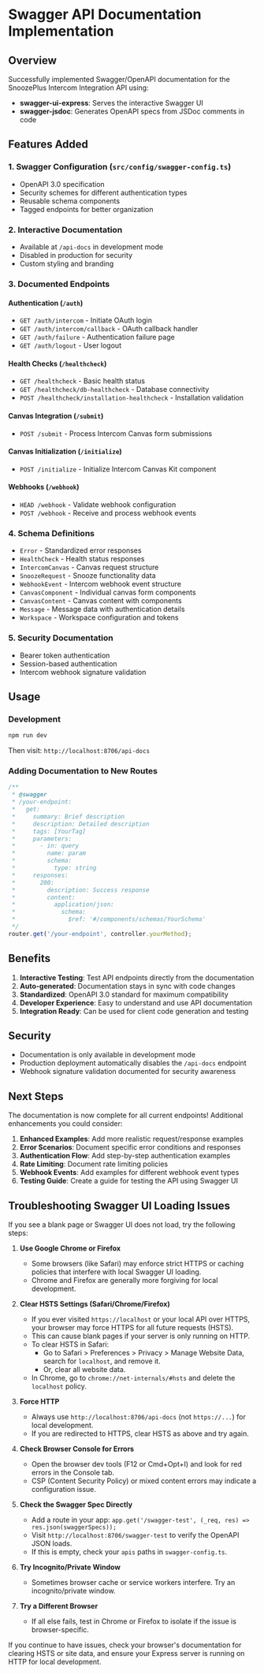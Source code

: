 # Swagger API Documentation Implementation

## Overview

Successfully implemented Swagger/OpenAPI documentation for the SnoozePlus Intercom Integration API using:

- **swagger-ui-express**: Serves the interactive Swagger UI
- **swagger-jsdoc**: Generates OpenAPI specs from JSDoc comments in code

## Features Added

### 1. Swagger Configuration (`src/config/swagger-config.ts`)

- OpenAPI 3.0 specification
- Security schemes for different authentication types
- Reusable schema components
- Tagged endpoints for better organization

### 2. Interactive Documentation

- Available at `/api-docs` in development mode
- Disabled in production for security
- Custom styling and branding

### 3. Documented Endpoints

#### Authentication (`/auth`)

- `GET /auth/intercom` - Initiate OAuth login
- `GET /auth/intercom/callback` - OAuth callback handler
- `GET /auth/failure` - Authentication failure page
- `GET /auth/logout` - User logout

#### Health Checks (`/healthcheck`)

- `GET /healthcheck` - Basic health status
- `GET /healthcheck/db-healthcheck` - Database connectivity
- `POST /healthcheck/installation-healthcheck` - Installation validation

#### Canvas Integration (`/submit`)

- `POST /submit` - Process Intercom Canvas form submissions

#### Canvas Initialization (`/initialize`)

- `POST /initialize` - Initialize Intercom Canvas Kit component

#### Webhooks (`/webhook`)

- `HEAD /webhook` - Validate webhook configuration
- `POST /webhook` - Receive and process webhook events

### 4. Schema Definitions

- `Error` - Standardized error responses
- `HealthCheck` - Health status responses
- `IntercomCanvas` - Canvas request structure
- `SnoozeRequest` - Snooze functionality data
- `WebhookEvent` - Intercom webhook event structure
- `CanvasComponent` - Individual canvas form components
- `CanvasContent` - Canvas content with components
- `Message` - Message data with authentication details
- `Workspace` - Workspace configuration and tokens

### 5. Security Documentation

- Bearer token authentication
- Session-based authentication
- Intercom webhook signature validation

## Usage

### Development

```bash
npm run dev
```

Then visit: `http://localhost:8706/api-docs`

### Adding Documentation to New Routes

```typescript
/**
 * @swagger
 * /your-endpoint:
 *   get:
 *     summary: Brief description
 *     description: Detailed description
 *     tags: [YourTag]
 *     parameters:
 *       - in: query
 *         name: param
 *         schema:
 *           type: string
 *     responses:
 *       200:
 *         description: Success response
 *         content:
 *           application/json:
 *             schema:
 *               $ref: '#/components/schemas/YourSchema'
 */
router.get('/your-endpoint', controller.yourMethod);
```

## Benefits

1. **Interactive Testing**: Test API endpoints directly from the documentation
2. **Auto-generated**: Documentation stays in sync with code changes
3. **Standardized**: OpenAPI 3.0 standard for maximum compatibility
4. **Developer Experience**: Easy to understand and use API documentation
5. **Integration Ready**: Can be used for client code generation and testing

## Security

- Documentation is only available in development mode
- Production deployment automatically disables the `/api-docs` endpoint
- Webhook signature validation documented for security awareness

## Next Steps

The documentation is now complete for all current endpoints! Additional enhancements you could consider:

1. **Enhanced Examples**: Add more realistic request/response examples
2. **Error Scenarios**: Document specific error conditions and responses
3. **Authentication Flow**: Add step-by-step authentication examples
4. **Rate Limiting**: Document rate limiting policies
5. **Webhook Events**: Add examples for different webhook event types
6. **Testing Guide**: Create a guide for testing the API using Swagger UI

## Troubleshooting Swagger UI Loading Issues

If you see a blank page or Swagger UI does not load, try the following steps:

1. **Use Google Chrome or Firefox**
   - Some browsers (like Safari) may enforce strict HTTPS or caching policies that interfere with local Swagger UI loading.
   - Chrome and Firefox are generally more forgiving for local development.

2. **Clear HSTS Settings (Safari/Chrome/Firefox)**
   - If you ever visited `https://localhost` or your local API over HTTPS, your browser may force HTTPS for all future requests (HSTS).
   - This can cause blank pages if your server is only running on HTTP.
   - To clear HSTS in Safari:
     - Go to Safari > Preferences > Privacy > Manage Website Data, search for `localhost`, and remove it.
     - Or, clear all website data.
   - In Chrome, go to `chrome://net-internals/#hsts` and delete the `localhost` policy.

3. **Force HTTP**
   - Always use `http://localhost:8706/api-docs` (not `https://...`) for local development.
   - If you are redirected to HTTPS, clear HSTS as above and try again.

4. **Check Browser Console for Errors**
   - Open the browser dev tools (F12 or Cmd+Opt+I) and look for red errors in the Console tab.
   - CSP (Content Security Policy) or mixed content errors may indicate a configuration issue.

5. **Check the Swagger Spec Directly**
   - Add a route in your app: `app.get('/swagger-test', (_req, res) => res.json(swaggerSpecs));`
   - Visit `http://localhost:8706/swagger-test` to verify the OpenAPI JSON loads.
   - If this is empty, check your `apis` paths in `swagger-config.ts`.

6. **Try Incognito/Private Window**
   - Sometimes browser cache or service workers interfere. Try an incognito/private window.

7. **Try a Different Browser**
   - If all else fails, test in Chrome or Firefox to isolate if the issue is browser-specific.

If you continue to have issues, check your browser's documentation for clearing HSTS or site data, and ensure your Express server is running on HTTP for local development.
